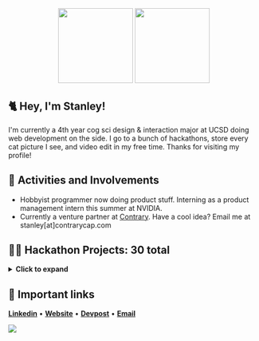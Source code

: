 <div align='center'>
  <img height="150px" width="150px" src="https://media.tenor.com/images/3b388fe03da271d2674faf85eb7c3fcd/tenor.gif">
  <img height="150px" width="150px" src="https://66.media.tumblr.com/72a3c45a9850923907d90e567ca91157/tumblr_puy185Olb61tawgedo1_400.gif">
</div>

## 🐈 Hey, I'm Stanley! 

I'm currently a 4th year cog sci design & interaction major at UCSD doing web development on the side. I go to a bunch of hackathons, store every cat picture I see, and video edit in my free time. Thanks for visiting my profile! 

## 🔷 Activities and Involvements

*  Hobbyist programmer now doing product stuff. Interning as a product management intern this summer at NVIDIA. 
*  Currently a venture partner at [Contrary](https://contrarycap.com/). Have a cool idea? Email me at stanley[at]contrarycap.com

## 👨‍💻 Hackathon Projects: 30 total
<details>
<summary><strong>Click to expand</strong></summary>
  
    ⚠ This isn't fully updated yet! Check my devpost below for all of the projects 

1. __SD HACKS 2018: [✈️ Unravel Travel](https://github.com/leestanley/SDHacks2018)__
    * Front-end: Bootstrap, Sass, Javascript 

2. __Sac Hacks 2018: [📰 ReBias](https://github.com/leestanley/Sachacks-2018-rebias)__
    * Back-end: Flask, Pandas, Matplotlib 

3. __SBHacks 2019: [📹 YouScribe](https://github.com/leestanley/SBHacks-2019)__
    * Full-Stack: TextBlob, Flask, Clarifai, PyTube, HTML5, CSS3

4. __Hard Hacks 2019: [📸 Noggin Login](https://github.com/leestanley/SBHacks-2019)__
    * Back-end: OpenCV, Google Speech to text, Speech, and Storage API, TextBlob

5. __Webroot Coding Challenge 2019: [🎮 Webroot Game Algorithim](https://github.com/leestanley/Webroot)__
    * Back-end: Use of data structures - libraries and API's were not allowed 

6. __Slo Hacks 2019: [🏋️ Weight Buddies](https://github.com/jeffrey447/slohacks2k19)__
    * Full-Stack: Bootstrap, Sass, Javascript, React, Flask, MongoDB

7. __Hacktech 2019 [🥔 MarketPeel](https://github.com/leestanley/hacktech-2019)__
    * Back-end: Beautiful Soup, Flask, Flask-WTF

8. __LA Hacks 2019: [🔥 STOREM](https://lahacks2019-ff0ad.firebaseapp.com)__
    * 🥈 __LA Hacks 2nd Place for Google Cloud Platform__
    * Back-end: Firebase Realtime Database, Google Maps API

9. __HackXX 2019: [🏡 SafeHouse](https://devpost.com/software/safehouse-tlbey7)__
    * 🥉 __HackXX 3rd Place Overall__
    * Back-end: Twilio SMS API, Google Maps API, Firebase Firestore, Flask, WTForms

10. __HackSC 2019: [📦 Delivrr](https://devpost.com/software/delivrr)__
    * 📈 __Accepted under UCSD's Summer Incubator for startups__
    * Back-end: Node.js, Express.js, Firebase Realtime Database

11. __TwitchCon 2019: [📷 Twitch Throwbacks](https://devpost.com/software/twitch-throwbacks)__
    * 🗣️ __Presented on the TwitchDev channel for 1,400 viewers__
    * Front-end: React.js, Ant Design Library, Fetch

12. __SD Hacks 2019: [🔹 Vight](https://devpost.com/software/vight)__
    * Front-end: Front-end: React.js, Ant Design Library, Konva, ParticleJS

</details>

## :link: Important links
[__Linkedin__](https://www.linkedin.com/in/leestanleysg/) • [__Website__](https://leestanley.me) • [__Devpost__](https://devpost.com/leestanley) • [__Email__](mailto:stl005@ucsd.edu)

![](https://wifflegif.com/gifs/681441-one-day-ill-make-a-cream-heroes-gif)


<!--
**leestanley/leestanley** is a ✨ _special_ ✨ repository because its `README.md` (this file) appears on your GitHub profile.

Here are some ideas to get you started:

- 🔭 I’m currently working on ...
- 🌱 I’m currently learning ...
- 👯 I’m looking to collaborate on ...
- 🤔 I’m looking for help with ...
- 💬 Ask me about ...
- 📫 How to reach me: ...
- 😄 Pronouns: ...
- ⚡ Fun fact: ...
-->

